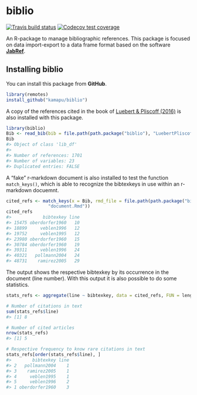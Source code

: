 
<!-- README.md is generated from README.Rmd. Please edit that file -->
<!-- Use snippet 'render_markdown' for it -->

# biblio

<!-- badges: start -->

[![Travis build
status](https://travis-ci.com/kamapu/biblio.svg?branch=master)](https://travis-ci.com/kamapu/biblio)
[![Codecov test
coverage](https://codecov.io/gh/kamapu/biblio/branch/master/graph/badge.svg)](https://codecov.io/gh/kamapu/biblio?branch=master)
<!-- badges: end -->

An R-package to manage bibliographic references. This package is focused
on data import-export to a data frame format based on the software
[**JabRef**](http://www.jabref.org/).

## Installing biblio

You can install this package from **GitHub**.

``` r
library(remotes)
install_github("kamapu/biblio")
```

A copy of the references cited in the book of [Luebert & Pliscoff
(2016)](https://doi.org/10.5281/zenodo.60800) is also installed with
this package.

``` r
library(biblio)
Bib <- read_bib(bib = file.path(path.package("biblio"), "LuebertPliscoff.bib"))
Bib
#> Object of class 'lib_df'
#> 
#> Number of references: 1701
#> Number of variables: 23
#> Duplicated entries: FALSE
```

A “fake” r-markdown document is also installed to test the function
`match_keys()`, which is able to recognize the bibtexkeys in use within
an r-markdown docuemnt.

``` r
cited_refs <- match_keys(x = Bib, rmd_file = file.path(path.package("biblio"),
                "document.Rmd"))
cited_refs
#>            bibtexkey line
#> 15475 oberdorfer1960   10
#> 18899     veblen1996   12
#> 19752     veblen1995   12
#> 23980 oberdorfer1960   15
#> 30784 oberdorfer1960   19
#> 39311     veblen1996   24
#> 40321   pollmann2004   24
#> 48731    ramirez2005   29
```

The output shows the respective bibtexkey by its occurrence in the
document (line number). With this output it is also possible to do some
statistics.

``` r
stats_refs <- aggregate(line ~ bibtexkey, data = cited_refs, FUN = length)

# Number of citations in text
sum(stats_refs$line)
#> [1] 8

# Number of cited articles
nrow(stats_refs)
#> [1] 5

# Respective frequency to know rare citations in text
stats_refs[order(stats_refs$line), ]
#>        bibtexkey line
#> 2   pollmann2004    1
#> 3    ramirez2005    1
#> 4     veblen1995    1
#> 5     veblen1996    2
#> 1 oberdorfer1960    3
```

